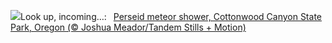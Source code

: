 ![](https://www.bing.com/th?id=OHR.PerseidsOregon_EN-US9307597393_UHD.jpg&w=1000)Look up, incoming…:&nbsp;&ensp;[Perseid meteor shower, Cottonwood Canyon State Park, Oregon (© Joshua Meador/Tandem Stills + Motion)](https://www.bing.com/th?id=OHR.PerseidsOregon_EN-US9307597393_UHD.jpg)
<br><br/>
